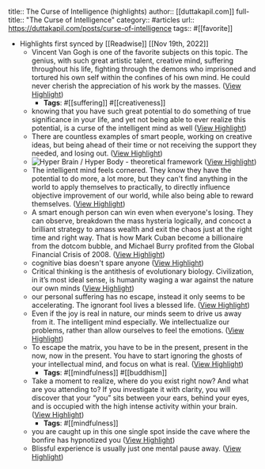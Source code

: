 title:: The Curse of Intelligence (highlights)
author:: [[duttakapil.com]]
full-title:: "The Curse of Intelligence"
category:: #articles
url:: https://duttakapil.com/posts/curse-of-intelligence
tags:: #[[favorite]]

- Highlights first synced by [[Readwise]] [[Nov 19th, 2022]]
	- Vincent Van Gogh is one of the favorite subjects on this topic. The genius, with such great artistic talent, creative mind, suffering throughout his life, fighting through the demons who imprisoned and tortured his own self within the confines of his own mind. He could never cherish the appreciation of his work by the masses. ([View Highlight](https://read.readwise.io/read/01ghx6ef8c510y9q5964byvrm2))
		- **Tags**: #[[suffering]] #[[creativeness]]
	- knowing that you have such great potential to do something of true significance in your life, and yet not being able to ever realize this potential, is a curse of the intelligent mind as well ([View Highlight](https://read.readwise.io/read/01ghx9ch6527hec9tf8nwq5jze))
	- There are countless examples of smart people, working on creative ideas, but being ahead of their time or not receiving the support they needed, and losing out. ([View Highlight](https://read.readwise.io/read/01ghx9dyzd2vqetk3bpevz91kh))
	- ![Hyper Brain / Hyper Body - theoretical framework](https://bigthink.com/wp-content/uploads/2017/12/18341515.png?fit=1200,675) ([View Highlight](https://read.readwise.io/read/01ghx9ex03vm64309ry42qqyn8))
	- The intelligent mind feels cornered. They know they have the potential to do more, a lot more, but they can't find anything in the world to apply themselves to practically, to directly influence objective improvement of our world, while also being able to reward themselves. ([View Highlight](https://read.readwise.io/read/01ghx9gyc8jpk0sjh5wc9xvt62))
	- A smart enough person can win even when everyone's losing. They can observe, breakdown the mass hysteria logically, and concoct a brilliant strategy to amass wealth and exit the chaos just at the right time and right way. That is how Mark Cuban become a billionaire from the dotcom bubble, and Michael Burry profited from the Global Financial Crisis of 2008. ([View Highlight](https://read.readwise.io/read/01ghx9jq1w4zhvryg5ecy8v5b8))
	- cognitive bias doesn't spare anyone ([View Highlight](https://read.readwise.io/read/01ghx9mb2ghn66xxd38wrwxyww))
	- Critical thinking is the antithesis of evolutionary biology. Civilization, in it’s most ideal sense, is humanity waging a war against the nature our own minds ([View Highlight](https://read.readwise.io/read/01ghx9naynxknbvdreq565s0y2))
	- our personal suffering has no escape, instead it only seems to be accelerating. The ignorant fool lives a blessed life. ([View Highlight](https://read.readwise.io/read/01ghx9pbds2a2pfe4cbg16rz51))
	- Even if the joy is real in nature, our minds seem to drive us away from it. The intelligent mind especially. We intellectualize our problems, rather than allow ourselves to feel the emotions. ([View Highlight](https://read.readwise.io/read/01ghx9q1j0d6q8ae1zzq9nm329))
	- To escape the matrix, you have to be in the present, present in the now, now in the present. You have to start ignoring the ghosts of your intellectual mind, and focus on what is real. ([View Highlight](https://read.readwise.io/read/01ghx9rrg6gcrtevgmsyrrgr1h))
		- **Tags**: #[[mindfulness]] #[[buddhism]]
	- Take a moment to realize, where do you exist right now? And what are you attending to? If you investigate it with clarity, you will discover that your “you” sits between your ears, behind your eyes, and is occupied with the high intense activity within your brain. ([View Highlight](https://read.readwise.io/read/01ghx9sr3f27khhfs1ckgqn32r))
		- **Tags**: #[[mindfulness]]
	- you are caught up in this one single spot inside the cave where the bonfire has hypnotized you ([View Highlight](https://read.readwise.io/read/01ghx9tnxb8xrdkgdqea073h89))
	- Blissful experience is usually just one mental pause away. ([View Highlight](https://read.readwise.io/read/01ghx9ypc04q34j183fnkj0nxq))